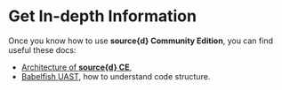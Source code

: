 # Get In-depth Information

Once you know how to use **source{d} Community Edition**, you can find useful these docs:

- [Architecture of **source{d} CE**](./architecture.md),
- [Babelfish UAST](./bblfsh.md), how to understand code structure.
